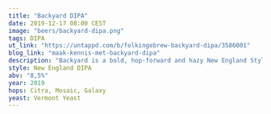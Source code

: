 ```yaml
---
title: "Backyard DIPA"
date: 2019-12-17 08:00 CEST
image: "beers/backyard-dipa.png"
tags: DIPA
ut_link: "https://untappd.com/b/folkingebrew-backyard-dipa/3586001"
blog_link: "maak-kennis-met-backyard-dipa"
description: "Backyard is a bold, hop-forward and hazy New England Style Double India Pale Ale, double dry-hopped with three of our favorite hops: Galaxy, Mosaic and Citra."
style: New England DIPA
abv: "8,5%"
year: 2019
hops: Citra, Mosaic, Galaxy
yeast: Vermont Yeast
---
```

